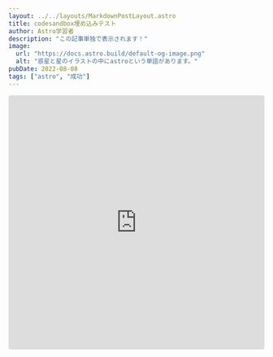 ```yaml
---
layout: ../../layouts/MarkdownPostLayout.astro
title: codesandbox埋め込みテスト
author: Astro学習者
description: "この記事単独で表示されます！"
image:
  url: "https://docs.astro.build/default-og-image.png"
  alt: "惑星と星のイラストの中にastroという単語があります。"
pubDate: 2022-08-08
tags: ["astro", "成功"]
---
```


<iframe src="https://codesandbox.io/p/devbox/strange-brown-pb6sit?embed=1"
style="width:100%; height: 500px; border:0; border-radius: 4px; overflow:hidden;"
title="Vue"
allow="accelerometer; ambient-light-sensor; camera; encrypted-media; geolocation; gyroscope; hid; microphone; midi; payment; usb; vr; xr-spatial-tracking"
sandbox="allow-forms allow-modals allow-popups allow-presentation allow-same-origin allow-scripts"></iframe>